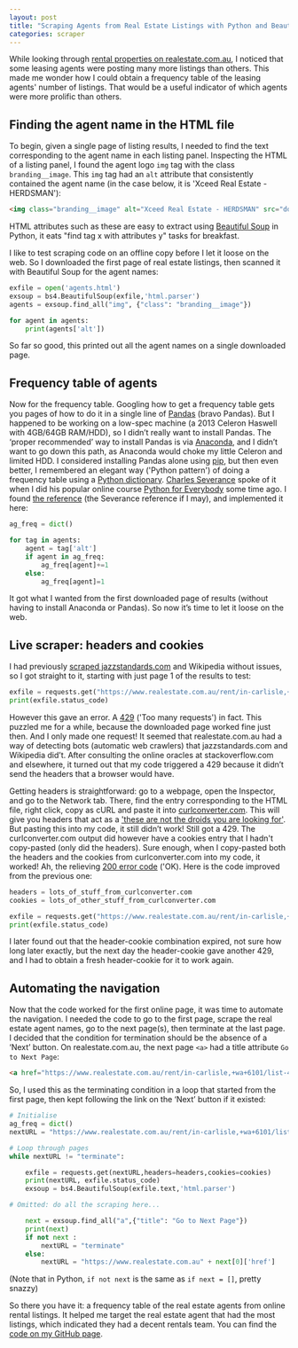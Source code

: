 ```yaml
---
layout: post
title: "Scraping Agents from Real Estate Listings with Python and Beautiful Soup"
categories: scraper
---
```

While looking through [rental properties on realestate.com.au](https://www.realestate.com.au/rent/in-carlisle,+wa+6101/list-1), I noticed that some leasing agents were posting many more listings than others. This made me wonder how I could obtain a frequency table of the leasing agents' number of listings. That would be a useful indicator of which agents were more prolific than others.

## Finding the agent name in the HTML file

To begin, given a single page of listing results, I needed to find the text corresponding to the agent name in each listing panel. Inspecting the HTML of a listing panel, I found the agent logo `img` tag with the class `branding__image`. This `img` tag had an `alt` attribute that consistently contained the agent name (in the case below, it is 'Xceed Real Estate - HERDSMAN'):

```html
<img class="branding__image" alt="Xceed Real Estate - HERDSMAN" src="downloaded1_files/logo_011.png">
```

HTML attributes such as these are easy to extract using [Beautiful Soup](https://www.crummy.com/software/BeautifulSoup/bs4/doc/) in Python, it eats "find tag x with attributes y" tasks for breakfast.

I like to test scraping code on an offline copy before I let it loose on the web. So I downloaded the first page of real estate listings, then scanned it with Beautiful Soup for the agent names:

```python
exfile = open('agents.html')
exsoup = bs4.BeautifulSoup(exfile,'html.parser')
agents = exsoup.find_all("img", {"class": "branding__image"})

for agent in agents:
    print(agents['alt'])
```

So far so good, this printed out all the agent names on a single downloaded page.

## Frequency table of agents

Now for the frequency table. Googling how to get a frequency table gets you pages of how to do it in a single line of [Pandas](https://pandas.pydata.org/) (bravo Pandas). But I happened to be working on a low-spec machine (a 2013 Celeron Haswell with 4GB/64GB RAM/HDD), so I didn’t really want to install Pandas. The ‘proper recommended’ way to install Pandas is via [Anaconda](https://www.anaconda.com/), and I didn’t want to go down this path, as Anaconda would choke my little Celeron and limited HDD. I considered installing Pandas alone using [pip](https://pypi.org/project/pip/), but then even better, I remembered an elegant way ('Python pattern') of doing a frequency table using a [Python dictionary](https://docs.python.org/3/tutorial/datastructures.html#dictionaries). [Charles Severance](https://www.dr-chuck.com/) spoke of it when I did his popular online course [Python for Everybody](https://www.coursera.org/specializations/python) some time ago. I found [the reference](https://eng.libretexts.org/Bookshelves/Computer_Science/Programming_Languages/Python_for_Everybody_(Severance)/10%3A_Tuples/10.06%3A_The_most_common_words) (the Severance reference if I may), and implemented it here:

```python
‌ag_freq = dict()

for tag in agents:
    agent = tag['alt']
    if agent in ag_freq:
        ag_freq[agent]+=1
    else:
        ag_freq[agent]=1
```

It got what I wanted from the first downloaded page of results (without having to install Anaconda or Pandas). So now it’s time to let it loose on the web.

## Live scraper: headers and cookies

I had previously [scraped jazzstandards.com](https://github.com/dmudigdo/jazzstandards1000) and Wikipedia without issues, so I got straight to it, starting with just page 1 of the results to test:

```python
‌exfile = requests.get("https://www.realestate.com.au/rent/in-carlisle,+wa+6101/list-1",headers=headers,cookies=cookies)
print(exfile.status_code)
```

However this gave an error. A [429](https://developer.mozilla.org/en-US/docs/Web/HTTP/Status/429) ('Too many requests') in fact. This puzzled me for a while, because the downloaded page worked fine just then. And I only made one request! It seemed that realestate.com.au had a way of detecting bots (automatic web crawlers) that jazzstandards.com and Wikipedia did’t. After consulting the online oracles at stackoverflow.com and elsewhere, it turned out that my code triggered a 429 because it didn’t send the headers that a browser would have.

Getting headers is straightforward: go to a webpage, open the Inspector, and go to the Network tab. There, find the entry corresponding to the HTML file, right click, copy as cURL and paste it into [curlconverter.com](http://curlconverter.com). This will give you headers that act as a ['these are not the droids you are looking for'](https://www.youtube.com/watch?v=532j-186xEQ). But pasting this into my code, it still didn’t work! Still got a 429. The curlconverter.com output did however have a cookies entry that I hadn't copy-pasted (only did the headers). Sure enough, when I copy-pasted both the headers and the cookies from curlconverter.com into my code, it worked! Ah, the relieving [200 error code](https://developer.mozilla.org/en-US/docs/Web/HTTP/Status/200) ('OK). Here is the code improved from the previous one:

```python
headers = lots_of_stuff_from_curlconverter.com
cookies = lots_of_other_stuff_from_curlconverter.com

‌exfile = requests.get("https://www.realestate.com.au/rent/in-carlisle,+wa+6101/list-1", headers=headers, cookies=cookies)
print(exfile.status_code)
```



I later found out that the header-cookie combination expired, not sure how long later exactly, but the next day the header-cookie gave another 429, and I had to obtain a fresh header-cookie for it to work again.

## Automating the navigation

Now that the code worked for the first online page, it was time to automate the navigation. I needed the code to go to the first page, scrape the real estate agent names, go to the next page(s), then terminate at the last page. I decided that the condition for termination should be the absence of a ‘Next’ button. On realestate.com.au, the next page `<a>` had a title attribute `Go to Next Page`:

```html
‌<a href="https://www.realestate.com.au/rent/in-carlisle,+wa+6101/list-4" class="ButtonBase-sc-18zziu4-0 Link__LinkWithButtonVariant-sc-8zfb96-0 fxTsFD cmIERf" title="Go to Next Page" rel="next">
```

So, I used this as the terminating condition in a loop that started from the first page, then kept following the link on the ‘Next’ button if it existed:

```python
‌# Initialise
ag_freq = dict()
nextURL = "https://www.realestate.com.au/rent/in-carlisle,+wa+6101/list-1"

# Loop through pages
while nextURL != "terminate":

    exfile = requests.get(nextURL,headers=headers,cookies=cookies)
    print(nextURL, exfile.status_code)
    exsoup = bs4.BeautifulSoup(exfile.text,'html.parser')

# Omitted: do all the scraping here...

    next = exsoup.find_all("a",{"title": "Go to Next Page"})
    print(next)
    if not next :
        nextURL = "terminate"
    else:
        nextURL = "https://www.realestate.com.au" + next[0]['href']
```

(Note that in Python, `if not next` is the same as `if next = []`, pretty snazzy)

So there you have it: a frequency table of the real estate agents from online rental listings. It helped me target the real estate agent that had the most listings, which indicated they had a decent rentals team. You can find the [code on my GitHub page](https://github.com/dmudigdo/lessor-agents).
